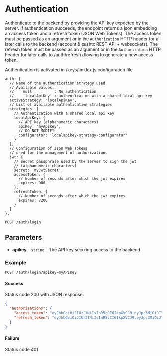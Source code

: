 # Authentication

Authenticate to the backend by providing the API key expected by the server. If authentication succeeds, the endpoint returns a json embedding an access token and a refresh token (JSON Web Tokens). The access token must be passed as an argument or in the `Authorization` HTTP header for all later calls to the backend (account & pushtx REST API + websockets). The refresh token must be passed as an argument or in the `Authorization` HTTP header for later calls to /auth/refresh allowing to generate a new access token.

Authentication is activated in /keys/inndex.js configuration file

```
auth: {
  // Name of the authentication strategy used
  // Available values:
  //    null          : No authentication
  //    'localApiKey' : authentication with a shared local api key
  activeStrategy: 'localApiKey',
  // List of available authentication strategies
  strategies: {
    // Authentication with a shared local api key
    localApiKey: {
      // API key (alphanumeric characters)
      apiKey: 'myApiKey',
      // DO NOT MODIFY
      configurator: 'localapikey-strategy-configurator'
    }
  },
  // Configuration of Json Web Tokens
  // used for the management of authorizations
  jwt: {
    // Secret passphrase used by the server to sign the jwt
    // (alphanumeric characters)
    secret: 'myJwtSecret',
    accessToken: {
      // Number of seconds after which the jwt expires
      expires: 900
    },
    refreshToken: {
      // Number of seconds after which the jwt expires
      expires: 7200
    }
  }
},
```


```
POST /auth/login
```

## Parameters
* **apikey** - `string` - The API key securing access to the backend


### Example

```
POST /auth/login?apikey=myAPIKey
```

#### Success
Status code 200 with JSON response:
```json
{
  "authorizations": {
    "access_token": "eyJhbGciOiJIUzI1NiIsInR5cCI6IkpXVCJ9.eyJpc3MiOiJTYW1vdXJhaSBXYWxsZXQgYmFja2VuZCIsInR5cGUiOiJhY2Nlc3MtdG9rZW4iLCJpYXQiOjE1NDQxMDM5MjksImV4cCI6MTU0NDEwNDUyOX0.DDzz0EUEQS8vqdhfUwi_MFhjnSLKZ9nY-P55Yoi0wlI",
    "refresh_token": "eyJhbGciOiJIUzI1NiIsInR5cCI6IkpXVCJ9.eyJpc3MiOiJTYW1vdXJhaSBXYWxsZXQgYmFja2VuZCIsInR5cGUiOiJyZWZyZXNoLXRva2VuIiwiaWF0IjoxNTQ0MTAzOTI5LCJleHAiOjE1NDQxMTExMjl9.6gykKq31WL4Jq7hfmoTwi1fpmBTtAeFb4KjfmSO6l00"
  }
}
```

#### Failure
Status code 401
